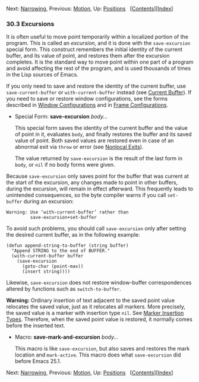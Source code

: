 <!-- This is the GNU Emacs Lisp Reference Manual
corresponding to Emacs version 27.2.

Copyright (C) 1990-1996, 1998-2021 Free Software Foundation,
Inc.

Permission is granted to copy, distribute and/or modify this document
under the terms of the GNU Free Documentation License, Version 1.3 or
any later version published by the Free Software Foundation; with the
Invariant Sections being "GNU General Public License," with the
Front-Cover Texts being "A GNU Manual," and with the Back-Cover
Texts as in (a) below.  A copy of the license is included in the
section entitled "GNU Free Documentation License."

(a) The FSF's Back-Cover Text is: "You have the freedom to copy and
modify this GNU manual.  Buying copies from the FSF supports it in
developing GNU and promoting software freedom." -->

<!-- Created by GNU Texinfo 6.7, http://www.gnu.org/software/texinfo/ -->

Next: [Narrowing](Narrowing.html), Previous: [Motion](Motion.html), Up: [Positions](Positions.html)   \[[Contents](index.html#SEC_Contents "Table of contents")]\[[Index](Index.html "Index")]

### 30.3 Excursions

It is often useful to move point temporarily within a localized portion of the program. This is called an *excursion*, and it is done with the `save-excursion` special form. This construct remembers the initial identity of the current buffer, and its value of point, and restores them after the excursion completes. It is the standard way to move point within one part of a program and avoid affecting the rest of the program, and is used thousands of times in the Lisp sources of Emacs.

If you only need to save and restore the identity of the current buffer, use `save-current-buffer` or `with-current-buffer` instead (see [Current Buffer](Current-Buffer.html)). If you need to save or restore window configurations, see the forms described in [Window Configurations](Window-Configurations.html) and in [Frame Configurations](Frame-Configurations.html).

*   Special Form: **save-excursion** *body…*

    This special form saves the identity of the current buffer and the value of point in it, evaluates `body`, and finally restores the buffer and its saved value of point. Both saved values are restored even in case of an abnormal exit via `throw` or error (see [Nonlocal Exits](Nonlocal-Exits.html)).

    The value returned by `save-excursion` is the result of the last form in `body`, or `nil` if no body forms were given.

Because `save-excursion` only saves point for the buffer that was current at the start of the excursion, any changes made to point in other buffers, during the excursion, will remain in effect afterward. This frequently leads to unintended consequences, so the byte compiler warns if you call `set-buffer` during an excursion:

    Warning: Use ‘with-current-buffer’ rather than
             save-excursion+set-buffer

To avoid such problems, you should call `save-excursion` only after setting the desired current buffer, as in the following example:

    (defun append-string-to-buffer (string buffer)
      "Append STRING to the end of BUFFER."
      (with-current-buffer buffer
        (save-excursion
          (goto-char (point-max))
          (insert string))))

Likewise, `save-excursion` does not restore window-buffer correspondences altered by functions such as `switch-to-buffer`.

**Warning:** Ordinary insertion of text adjacent to the saved point value relocates the saved value, just as it relocates all markers. More precisely, the saved value is a marker with insertion type `nil`. See [Marker Insertion Types](Marker-Insertion-Types.html). Therefore, when the saved point value is restored, it normally comes before the inserted text.

*   Macro: **save-mark-and-excursion** *body…*

    This macro is like `save-excursion`, but also saves and restores the mark location and `mark-active`. This macro does what `save-excursion` did before Emacs 25.1.

Next: [Narrowing](Narrowing.html), Previous: [Motion](Motion.html), Up: [Positions](Positions.html)   \[[Contents](index.html#SEC_Contents "Table of contents")]\[[Index](Index.html "Index")]
